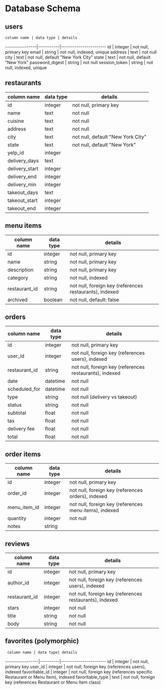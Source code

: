 # Database Schema

## users
    column name | data type | details
----------------|-----------|-----------------------
id              | integer   | not null, primary key
email           | string    | not null, indexed, unique
address         | text      | not null
city            | text      | not null, default "New York City"
state           | text      | not null, default "New York"
password_digest | string    | not null
session_token   | string    | not null, indexed, unique

## restaurants
   column name | data type | details
---------------|-----------|-----------------------
id             | integer   | not null, primary key
name           | text      | not null
cuisine        | text      | not null
address        | text      | not null
city           | text      | not null, default "New York City"
state          | text      | not null, default "New York"
yelp_id        | integer   |
delivery_days  | text      |
delivery_start | integer   |
delivery_end   | integer   |
delivery_min   | integer   |
takeout_days   | text      |
takeout_start  | integer   |
takeout_end    | integer   |

## menu items
   column name | data type | details
---------------|-----------|-----------------------
id             | integer   | not null, primary key
name           | string    | not null, primary key
description    | string    | not null, primary key
category       | string    | not null, indexed
restaurant_id  | string    | not null, foreign key (references restaurants), indexed
archived       | boolean   | not null, default: false

## orders
   column name | data type | details
---------------|-----------|-----------------------
id             | integer   | not null, primary key
user_id        | integer   | not null, foreign key (references users), indexed
restaurant_id  | string    | not null, foreign key (references restaurants), indexed
date           | datetime  | not null
scheduled_for  | datetime  | not null
type           | string    | not null (delivery vs takeout)
status         | string    | not null
subtotal       | float     | not null
tax            | float     | not null
delivery fee   | float     | not null
total          | float     | not null

## order items
   column name | data type | details
---------------|-----------|-----------------------
id             | integer   | not null, primary key
order_id       | integer   | not null, foreign key (references orders), indexed
menu_item_id   | integer   | not null, foreign key (references menu items), indexed
quantity       | integer   | not null
notes          | string    |

## reviews
   column name | data type | details
---------------|-----------|-----------------------
id             | integer   | not null, primary key
author_id      | integer   | not null, foreign key (references users), indexed
restaurant_id  | integer   | not null, foreign key (references restaurants), indexed
stars          | integer   | not null
title          | string    | not null
body           | string    | not null

## favorites (polymorphic)
     column name | data type| details
-----------------|----------|-----------------------
id               | integer  | not null, primary key
user_id          | integer  | not null, foreign key (references users), indexed
favoritable_id   | integer  | not null, foreign key (references specific Restaurant or Menu Item), indexed
favoritable_type | text     | not null, foreign key (references Restaurant or Menu Item class)

